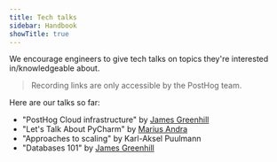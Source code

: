 ```yaml
---
title: Tech talks
sidebar: Handbook
showTitle: true
---
```


We encourage engineers to give tech talks on topics they're interested in/knowledgeable about.

> Recording links are only accessible by the PostHog team.

Here are our talks so far:

- "PostHog Cloud infrastructure" by [James Greenhill](/community/profiles/30174)
- <PrivateLink url="https://drive.google.com/file/d/1GV08S638NzY1H0DI7w9ZHNSE4CcVbe6y/view?usp=sharing">"Let's Talk About PyCharm"</PrivateLink> by <a href="/community/profiles/30202">Marius Andra</a>
- "Approaches to scaling" by Karl-Aksel Puulmann
- <PrivateLink url="https://youtu.be/Cb-Ll5aOLvA">"Databases 101"</PrivateLink> by <a href="/community/profiles/30174">James Greenhill</a>
